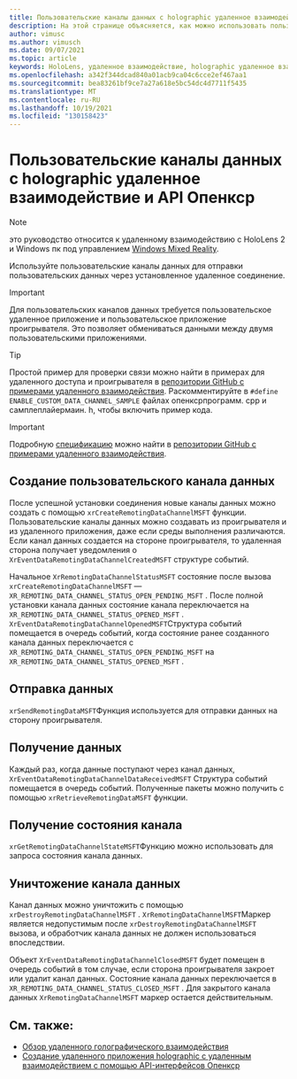 ```yaml
---
title: Пользовательские каналы данных с holographic удаленное взаимодействие и API Опенкср
description: На этой странице объясняется, как можно использовать пользовательские каналы данных с API Опенкср для отправки пользовательских данных через уже установленное удаленное подключение Holographic.
author: vimusc
ms.author: vimusch
ms.date: 09/07/2021
ms.topic: article
keywords: HoloLens, удаленное взаимодействие, holographic удаленное взаимодействие, гарнитура смешанной реальности, гарнитура windows mixed, гарнитура виртуальной реальности, каналы данных
ms.openlocfilehash: a342f344dcad840a01acb9ca04c6cce2ef467aa1
ms.sourcegitcommit: bea83261bf9ce7a27a618e5bc54dc4d7711f5435
ms.translationtype: MT
ms.contentlocale: ru-RU
ms.lasthandoff: 10/19/2021
ms.locfileid: "130158423"
---
```

# <a name="custom-data-channels-with-holographic-remoting-and-the-openxr-api"></a>Пользовательские каналы данных с holographic удаленное взаимодействие и API Опенкср

> [!NOTE]
> это руководство относится к удаленному взаимодействию с HoloLens 2 и Windows пк под управлением [Windows Mixed Reality](../../discover/navigating-the-windows-mixed-reality-home.md).

Используйте пользовательские каналы данных для отправки пользовательских данных через установленное удаленное соединение.

> [!IMPORTANT]
> Для пользовательских каналов данных требуется пользовательское удаленное приложение и пользовательское приложение проигрывателя. Это позволяет обмениваться данными между двумя пользовательскими приложениями.

> [!TIP]
> Простой пример для проверки связи можно найти в примерах для удаленного доступа и проигрывателя в [репозитории GitHub с примерами удаленного взаимодействия](https://github.com/microsoft/MixedReality-HolographicRemoting-Samples).
>Раскомментируйте в ```#define ENABLE_CUSTOM_DATA_CHANNEL_SAMPLE``` файлах опенксрпрограмм. cpp и самплеплайермаин. h, чтобы включить пример кода.

> [!IMPORTANT]
> Подробную [спецификацию](https://htmlpreview.github.io/?https://github.com/microsoft/MixedReality-HolographicRemoting-Samples/blob/main/remote_openxr/specification.html) можно найти в [репозитории GitHub с примерами удаленного взаимодействия](https://github.com/microsoft/MixedReality-HolographicRemoting-Samples).


## <a name="create-a-custom-data-channel"></a>Создание пользовательского канала данных

После успешной установки соединения новые каналы данных можно создать с помощью ```xrCreateRemotingDataChannelMSFT``` функции.
Пользовательские каналы данных можно создавать из проигрывателя и из удаленного приложения, даже если среды выполнения различаются.
Если канал данных создается на стороне проигрывателя, то удаленная сторона получает уведомления о ```XrEventDataRemotingDataChannelCreatedMSFT``` структуре событий.

Начальное ```XrRemotingDataChannelStatusMSFT``` состояние после вызова ```xrCreateRemotingDataChannelMSFT``` — ```XR_REMOTING_DATA_CHANNEL_STATUS_OPEN_PENDING_MSFT``` .
После полной установки канала данных состояние канала переключается на ```XR_REMOTING_DATA_CHANNEL_STATUS_OPENED_MSFT``` .
```XrEventDataRemotingDataChannelOpenedMSFT```Структура событий помещается в очередь событий, когда состояние ранее созданного канала данных переключается с ```XR_REMOTING_DATA_CHANNEL_STATUS_OPEN_PENDING_MSFT``` на ```XR_REMOTING_DATA_CHANNEL_STATUS_OPENED_MSFT``` .

## <a name="send-data"></a>Отправка данных

```xrSendRemotingDataMSFT```Функция используется для отправки данных на сторону проигрывателя.

## <a name="retrieve-data"></a>Получение данных

Каждый раз, когда данные поступают через канал данных, ```XrEventDataRemotingDataChannelDataReceivedMSFT``` Структура событий помещается в очередь событий.
Полученные пакеты можно получить с помощью ```xrRetrieveRemotingDataMSFT``` функции.

## <a name="get-the-channel-state"></a>Получение состояния канала

```xrGetRemotingDataChannelStateMSFT```Функцию можно использовать для запроса состояния канала данных.

## <a name="destroy-a-data-channel"></a>Уничтожение канала данных

Канал данных можно уничтожить с помощью ```xrDestroyRemotingDataChannelMSFT``` .
```XrRemotingDataChannelMSFT```Маркер является недопустимым после ```xrDestroyRemotingDataChannelMSFT``` вызова, и обработчик канала данных не должен использоваться впоследствии.

Объект ```XrEventDataRemotingDataChannelClosedMSFT``` будет помещен в очередь событий в том случае, если сторона проигрывателя закроет или удалит канал данных.
Состояние канала данных переключается в ```XR_REMOTING_DATA_CHANNEL_STATUS_CLOSED_MSFT``` .
Для закрытого канала данных ```XrRemotingDataChannelMSFT``` маркер остается действительным.

## <a name="see-also"></a>См. также:
* [Обзор удаленного голографического взаимодействия](holographic-remoting-overview.md)
* [Создание удаленного приложения holographic с удаленным взаимодействием с помощью API-интерфейсов Опенкср](../native/holographic-remoting-create-remote-openxr.md)
